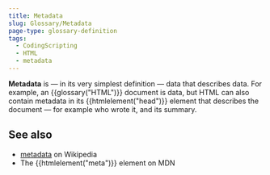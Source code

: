 ```yaml
---
title: Metadata
slug: Glossary/Metadata
page-type: glossary-definition
tags:
  - CodingScripting
  - HTML
  - metadata
---
```


**Metadata** is — in its very simplest definition — data that describes data. For example, an {{glossary("HTML")}} document is data, but HTML can also contain metadata in its {{htmlelement("head")}} element that describes the document — for example who wrote it, and its summary.

## See also

- [metadata](https://en.wikipedia.org/wiki/Metadata) on Wikipedia
- The {{htmlelement("meta")}} element on MDN
